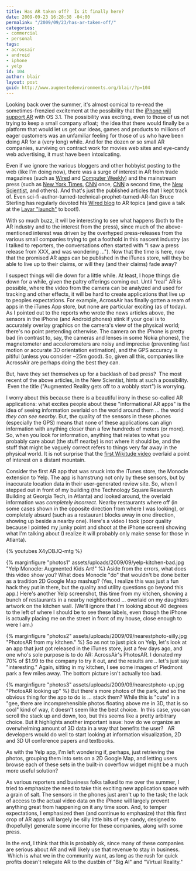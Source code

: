 ```yaml
---
title: Has AR taken off?  Is it finally here?
date: 2009-09-23 16:28:38 -04:00
permalink: "/2009/09/23/has-ar-taken-off/"
categories:
- commercial
- personal
tags:
- acrossair
- android
- iphone
- yelp
id: 104
author: blair
layout: post
guid: http://www.augmentedenvironments.org/blair/?p=104
---
```


Looking back over the summer, it's almost comical to re-read the sometimes-frenzied excitement at the possibility that the [iPhone will support AR](http://gamesalfresco.com/2009/07/14/has-augmented-reality-arrived-to-the-iphone/) with OS 3.1.  The possibility was exciting, even to those of us not trying to keep a small company afloat;  the idea that there would finally be a platform that would let us get our ideas, games and products to millions of eager customers was an unfamiliar feeling for those of us who have been doing AR for a (very long) while. And for the dozen or so small AR companies, surviving on contract work for movies web sites and eye-candy web advertising, it must have been intoxicating.

Even if we ignore the various bloggers and other hobbyist posting to the web (like I'm doing now), there was a surge of interest in AR from trade magazines (such as [Wired](http://www.wired.com/gadgetlab/2009/09/ar-contact-lens/) and [Computer Weekly](http://www.computerweekly.com/Articles/2009/08/21/237397/smartphones-is-there-anything-they-cant-do.htm)) and the mainstream press (such as [New York Times](http://www.nytimes.com/2009/07/12/business/12proto.html?_r=1&scp=1&sq=blair%20macintyre&st=cse), [CNN](http://www.cnn.com/2008/TECH/07/02/digital.augmentedreality/index.html?iref=newssearch) once, [CNN](http://www.cnn.com/2009/TECH/08/05/augmented.reality.phone.apps/index.html?iref=newssearch) a second time, the [New Scientist](http://www.newscientist.com/article/mg20327267.700-augmented-reality-gets-off-to-a-wobbly-start.html), and others).  And that's just the published articles that I kept track of.  Even sci-fi-author-turned-technical-prophet-turned-AR-fan Bruce Sterling has regularly devoted his [Wired blog](http://www.wired.com/beyond_the_beyond/) to AR topics (and gave a talk at the [Layar "launch"](http://www.vimeo.com/6189763) to boot!).

With so much buzz, it will be interesting to see what happens (both to the AR industry and to the interest from the press), since much of the above-mentioned interest was driven by the overhyped press-releases from the various small companies trying to get a foothold in this nascent industry (as I talked to reporters, the conversations often started with "I saw a press release from XXX, and was wondering ...").  Now that the time is here, now that the promised AR apps can be published in the iTunes store, will they be able to live up to their claims, or will they (and their claims) fade away?

I suspect things will die down for a little while.  At least, I hope things die down for a while, given the paltry offerings coming out.  Until "real" AR is possible, where the video from the camera can be analyzed and used for tracking and other effects, it will be hard to create applications that live up to peoples expectations.  For example, AcrossAir has finally gotten a ream of apps in the iTunes App store, but none are particular exciting (as of today).  As I pointed out to the reports who wrote the news articles above, the sensors in the iPhone (and Android phones) stink if your goal is to accurately overlay graphics on the camera's view of the physical world;  there's no point pretending otherwise.  The camera on the iPhone is pretty bad (in contrast to, say, the cameras and lenses in some Nokia phones), the magnetometer and accelerometers are noisy and imprecise (preventing fast motion or accurate 3D orientation estimation), and the GPS accuracy is pitiful (unless you consider ~25m good).  So, given all this, companies like AcrossAir are perhaps doing the best they can.

But, have they set themselves up for a backlash of bad press?  The most recent of the above articles, in the New Scientist, hints at such a possibility.  Even the title ("Augmented Reality gets off to a wobbly start") is worrying.

I worry about this because there is a beautiful irony in these so-called AR applications:  what excites people about these "informational AR apps" is the idea of seeing information overlaid on the world around them ... the world _they can see nearby_.  But, the quality of the sensors in these phones (especially the GPS) means that none of these applications can align information with anything closer than a few hundreds of meters (or more).  So, when you look for information, anything that relates to what you probably care about (the stuff nearby) is not where it should be, and the stuff that might be vaguely correct refers to things very far away in the physical world.  It is not surprise that the [first Wikitude video](http://www.youtube.com/watch?v=8EA8xlicmT8) overlaid a point of interest on a distant mountain.

Consider the first AR app that was snuck into the iTunes store, the Monocle extension to Yelp.  The app is hamstrung not only by these sensors, but by inaccurate location data in their user-generated review site.  So, when I stepped out in front of my building (the Technology Square Research Building at Georgia Tech, in Atlanta) and looked around, the overlaid information was _completely incorrect_.  Nearby restaurants where off (in some cases shown in the opposite direction from where I was looking), or completely absurd (such as a restaurant blocks away in one direction, showing up beside a nearby one).  Here's a video I took (poor quality because I pointed my junky point and shoot at the iPhone screen) showing what I'm talking about (I realize it will probably only make sense for those in Atlanta).

{% youtubes X4yDBJQ-mtg %} 

{% marginfigure "photos1" assets/uploads/2009/09/yelp-kitchen-bad.jpg "Yelp Monocle:  Augmented Kids Art!" %}
Aside from the errors, what does this video show you?  What does Monocle "do" that wouldn't be done better as a tradition 2D Google Map mashup? (Yes, I realize this was just a fun hack they put in there, but the quality and utility questions go beyond this app.) Here's another Yelp screenshot, this time from my kitchen, showing a bunch of restaurants in a nearby neighborhood ... overlaid on my daughters artwork on the kitchen wall.  (We'll ignore that I'm looking about 40 degrees to the left of where I should be to see these labels, even though the iPhone is actually placing me on the street in front of my house, close enough to were I am.)

{% marginfigure "photos2" assets/uploads/2009/09/nearestphoto-silly.jpg "PhotosAR from my kitchen." %}
So as not to just pick on Yelp, let's look at an app that just got released in the iTunes store, just a few days ago, and one who's sole purpose is to do AR:  AcrossAir's PhotosAR.  I donated my 70% of $1.99 to the company to try it out, and the results are .. let's just say "interesting." Again, sitting in my kitchen, I see some images of Piedmont park a few miles away.  The bottom picture isn't actually too bad.

{% marginfigure "photos3" assets/uploads/2009/09/nearestphoto-up.jpg "PhotosAR looking up" %}
But there's more photos of the park, and so the obvious thing for the app to do is ... stack them?  While this is "cute" in a "gee, there are incomprehensible photos floating above me in 3D, that is so cool" kind of way, it doesn't seem like the best choice.  In this case, you can scroll the stack up and down, too, but this seems like a pretty arbitrary choice.  But it highlights another important issue: how do we organize an overwhelming amount of 3D data in a way that benefits the user?   AR developers would do well to start looking at information visualization, 2D and 3D UI conference papers and textbooks.

As with the Yelp app, I'm left wondering if, perhaps, just retrieving the photos, grouping them into sets on a 2D Google Map, and letting users browse each of these sets in the built-in coverflow widget might be a much more useful solution?

As various reporters and business folks talked to me over the summer, I tried to emphasize the need to take this exciting new application space with a grain of salt.  The sensors in the phones just aren't up to the task;  the lack of access to the actual video data on the iPhone will largely prevent anything great from happening on it any time soon.   And, to temper expectations, I emphasized then (and continue to emphasize) that this first crop of AR apps will largely be silly little bits of eye candy, designed to (hopefully) generate some income for these companies, along with some press.

In the end, I think that this is probably ok, since many of these companies are serious about AR and will likely use that revenue to stay in business.  Which is what we in the community want, as long as the rush for quick profits doesn't relegate AR to the dustbin of "Big AI" and "Virtual Reality."
